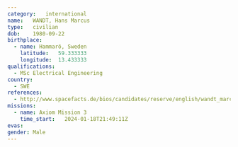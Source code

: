 ```yaml
---
category:	international
name:	WANDT, Hans Marcus
type:	civilian
dob:	1980-09-22
birthplace:
  - name: Hammarö, Sweden
    latitude:	59.333333
    longitude:	13.433333
qualifications:
  - MSc Electrical Engineering
country:
  - SWE
references:
  - http://www.spacefacts.de/bios/candidates/reserve/english/wandt_marcus.htm
missions:
  - name: Axiom Mission 3
    time_start:   2024-01-18T21:49:11Z
evas:
gender:	Male
---
```

